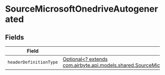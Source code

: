 # SourceMicrosoftOnedriveAutogenerated


## Fields

| Field                                                                                                                                                                             | Type                                                                                                                                                                              | Required                                                                                                                                                                          | Description                                                                                                                                                                       |
| --------------------------------------------------------------------------------------------------------------------------------------------------------------------------------- | --------------------------------------------------------------------------------------------------------------------------------------------------------------------------------- | --------------------------------------------------------------------------------------------------------------------------------------------------------------------------------- | --------------------------------------------------------------------------------------------------------------------------------------------------------------------------------- |
| `headerDefinitionType`                                                                                                                                                            | [Optional<? extends com.airbyte.api.models.shared.SourceMicrosoftOnedriveSchemasHeaderDefinitionType>](../../models/shared/SourceMicrosoftOnedriveSchemasHeaderDefinitionType.md) | :heavy_minus_sign:                                                                                                                                                                | N/A                                                                                                                                                                               |